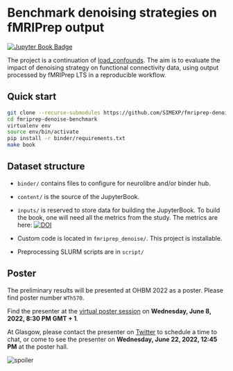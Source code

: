 # Benchmark denoising strategies on fMRIPrep output

[![Jupyter Book Badge](https://jupyterbook.org/badge.svg)](https://simexp.github.io/fmriprep-denoise-benchmark/)

The project is a continuation of [load_confounds](https://github.com/SIMEXP/load_confounds).
The aim is to evaluate the impact of denoising strategy on functional connectivity data, using output processed by fMRIPrep LTS in a reproducible workflow.

## Quick start

```bash
git clone --recurse-submodules https://github.com/SIMEXP/fmriprep-denoise-benchmark.git
cd fmriprep-denoise-benchmark
virtualenv env
source env/bin/activate
pip install -r binder/requirements.txt
make book
```

## Dataset structure

- `binder/` contains files to configure for neurolibre and/or binder hub.

- `content/` is the source of the JupyterBook.

- `inputs/` is reserved to store data for building the JupyterBook.
  To build the book, one will need all the metrics from the study.
  The metrics are here:
  [![DOI](https://zenodo.org/badge/DOI/10.5281/zenodo.7140215.svg)](https://doi.org/10.5281/zenodo.7140215)

- Custom code is located in `fmriprep_denoise/`. This project is installable.

- Preprocessing SLURM scripts are in `script/` 


## Poster

The preliminary results will be presented at OHBM 2022 as a poster. 
Please find poster number `WTh570`.

Find the presenter at the 
[virtual poster session](https://event.fourwaves.com/ohbm-2022/abstracts/d49d130b-7f83-4c87-92f4-e1a8e319502b)
on __Wednesday, June 8, 2022, 8:30 PM GMT + 1__.

At Glasgow, please contact the presenter on [Twitter](https://twitter.com/HaoTingW713) to schedule a time to chat,
or come to see the presenter on __Wednesday, June 22, 2022, 12:45 PM__ at the poster hall.

![spoiler](./content/images/ohbm2022_abstract_head.png)
